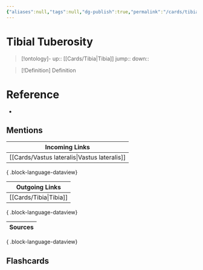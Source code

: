 ```yaml
---
{"aliases":null,"tags":null,"dg-publish":true,"permalink":"/cards/tibial-tuberosity/","dgPassFrontmatter":true}
---
```


# Tibial Tuberosity

> [!ontology]-
> up:: [[Cards/Tibia\|Tibia]]
> jump:: 
> down:: 

> [!Definition] Definition

# Reference

- 

## Mentions

| Incoming Links                                  |
| ----------------------------------------------- |
| [[Cards/Vastus lateralis\|Vastus lateralis]] |

{ .block-language-dataview}

| Outgoing Links            |
| ------------------------- |
| [[Cards/Tibia\|Tibia]] |

{ .block-language-dataview}

| Sources |
| ------- |

{ .block-language-dataview}

## Flashcards